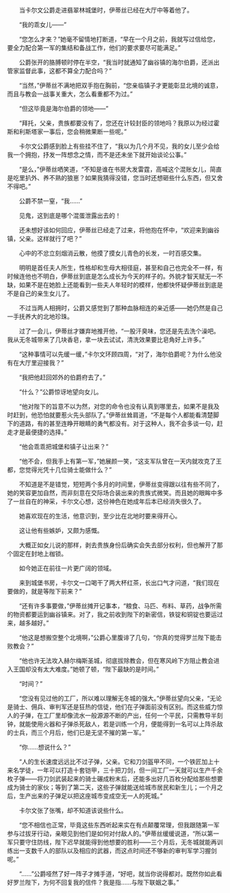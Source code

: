 　　当卡尔文公爵走进翡翠林城堡时，伊蒂丝已经在大厅中等着他了。

　　“我的乖女儿——”

　　“您怎么才来？”她毫不留情地打断道，“早在一个月之前，我就写过信给您，要全力配合第一军的集结和备战工作，他们的要求要尽可能满足。”

　　公爵张开的胳膊顿时停在半空，“我当时就通知了幽谷镇的海尔伯爵，还派出管家监督此事，这都不算全力配合吗？”

　　“当然，”伊蒂丝不满地把双手抱在胸前，“您亲临镇子才更能彰显北境的诚意，而且与教会一战事关重大，怎么看重都不为过。”

　　“但这毕竟是海尔伯爵的领地——”

　　“拜托，父亲，贵族都要没有了，您还在计较封臣的领地吗？我原以为经过霍斯和利斯塔家一事后，您会稍微果断一些呢。”

　　卡尔文公爵感到脸上有些挂不住了，“我以为几个月不见，我的女儿至少会给我一个拥抱，抒发一阵想念之情，而不是还未坐下就开始谈论公事。”

　　“是么，”伊蒂丝哂笑道，“不知是谁在书房大发雷霆，高喊这个混账女儿，简直是吃里扒外、养不熟的狼崽？如果我猜得没错，您当时还想砸些什么东西，但又舍不得吧。”

　　公爵不禁一窒，“我……”

　　见鬼，这到底是哪个混蛋泄露出去的！

　　还未想好该如何回应，伊蒂丝已经走了过来，将他抱在怀中，“欢迎来到幽谷镇，父亲。这样就行了吧？”

　　心中的不忿立刻烟消云散，他摸了摸女儿青色的长发，一时百感交集。

　　明明是首任夫人所生，性格却和生母大相径庭，甚至和自己也完全不一样，有时候连他也不明白，伊蒂丝到底是怎么成长为今天的样子的。外貌才智天赋无一不缺，如果不是在她脸上还能看到一些夫人年轻时的模样，他都快怀疑伊蒂丝到底是不是自己的亲生女儿了。

　　不过当两人相拥时，公爵又感觉到了那种血脉相连的亲近感——她仍然是自己一手抚养大的北地珍珠。

　　过了一会儿，伊蒂丝才嫌弃地推开他，“一股汗臭味，您还是先去洗个澡吧。我从无冬城带来了几块香皂，拿一块去试试，清洗效果要比皂角好上许多。”

　　“这种事情可以先缓一缓，”卡尔文环顾四周，“对了，海尔伯爵呢？为什么他没有在大厅里迎接我？”

　　“我把他赶回郊外的伯爵府去了。”

　　“什么？”公爵惊讶地望向女儿。

　　“他对陛下的旨意不以为然，对您的命令也没有认真到哪里去，如果不是我及时赶到，他恐怕就要惹火先头部队了。”伊蒂丝耸肩道，“不是每个人都能看清楚脚下的道路，有的甚至连睁开眼睛的勇气都没有。对于这种人，我不会多谈一句，赶走才是最便捷的选择。”

　　“他会乖乖把城堡和镇子让出来？”

　　“他不会，但我手上有第一军，”她展颜一笑，“这支军队曾在一天内就攻克了王都，您觉得光凭十几位骑士能做什么？”

　　不知道是不是错觉，短短两个多月的时间里，伊蒂丝变得跟以往有些不同了，她的笑容更加自然，而非刻意在交际场合装出来的贵族式微笑。而且她的眼眸中多了一丝自在的神采，卡尔文心想，这份神色在她成年后本已经消失很久了。

　　她喜欢现在的生活，他意识到，至少比在北地时要来得开心。

　　这让他有些嫉妒，又颇为感慨。

　　大概正如女儿说的那样，剥去贵族身份后确实会失去部分权利，但也解开了那个固定在封地上枷锁。

　　如今她正在前往一片更广阔的领域。

　　来到城堡书房，卡尔文一口喝干了两大杯红茶，长出口气才问道，“我们现在要做的，就是等陛下前来？”

　　“还有许多事要做，”伊蒂丝摊开记事本，“粮食、马匹、布料、草药，战争所需的物资都要运到幽谷镇来。对了，我之前收到陛下的新密信，铁锭和铜锭也要运过来，越多越好。”

　　“他这是想搬空整个北境啊，”公爵心里腹诽了几句，“你真的觉得罗兰陛下能击败教会？”

　　“他也许无法攻入赫尔梅斯圣城，彻底拔除教会，但在寒风岭下方阻止教会进入王国却没有太大难度。”她顿了顿，“陛下最缺的是时间。”

　　“时间？”

　　“您没有见过他的工厂，所以难以理解无冬城的强大。”伊蒂丝望向父亲，“无论是骑士、佣兵、审判军还是狂热的信徒，他们在子弹面前没有区别。而这些威力惊人的子弹，在工厂里却像流水一般源源不断的产出，任何一个平民，只需教导半刻钟，就能使用火器和子弹杀死敌人，若是训练一个月，便能得到一名可以上阵杀敌的士兵，而三个月后，他们已是无坚不摧的第一军。”

　　“你……想说什么？”

　　“人的生长速度远远比不过子弹，父亲。它和刀剑盔甲不同，一个铁匠加上十来名学徒，一年可以打造十套铠甲，三十把刀剑，但一间工厂一天就可以生产千余枚子弹——将刀剑武装起来的骑士碾成粉末后，还能多出好几百枚分配给那些想要成为骑士的家伙；等到了第二天，这些子弹就能送给城市居民和新生儿；一个月之后，生产出来的子弹足以把这座城市变成空无一人的死城。”

　　卡尔文张了张嘴，却不知道该说些什么。

　　“您不相信也正常，毕竟这些东西听起来实在有点颠覆常理，但我跟随第一军参与过拔牙行动，亲眼见到他们是如何对付敌人的。”伊蒂丝缓缓说道，“所以第一军只要守住防线，陛下迟早就能得到他想要的胜利——三个月后，无冬城就能再训练出一支数千人的部队以及相应的武器，而这点时间还不够新的审判军学习握剑呢。”

　　“……”公爵哑然了好一阵子才摊手道，“好吧，就当你说得都对。既然你如此看好罗兰陛下，为何不回复我的信件？我是指……与陛下联姻之事。”
